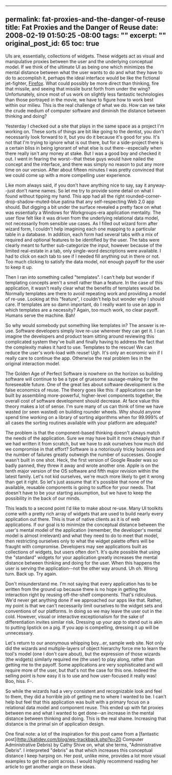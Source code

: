 ----- 
permalink: fat-proxies-and-the-danger-of-reuse
title: Fat Proxies and the Danger of Reuse
date: 2008-02-19 01:50:25 -08:00
tags: ""
excerpt: ""
original_post_id: 65
toc: true
-----
UIs are, essentially, collections of widgets. These widgets act as visual and manipulative proxies between the user and the underlying conceptual model. If we think of the ultimate UI as being one which minimizes the mental distance between what the user wants to do and what they have to do to accomplish it, perhaps the ideal interface would be like the fictional jet-fighter, [Firefox](http://imdb.com/title/tt0083943/). What could possibly be more direct than thinking, fire that missile, and seeing that missile burst forth from under the wing? Unfortunately, since most of us work on slightly less fantastic technologies than those portrayed in the movie, we have to figure how to work best within our milieu. This is the real challenge of what we do. How can we take the crude medium of computer software and diminish the distance between thinking and doing?

Yesterday I checked out a site that plays in the same space as a project I'm working on. These sorts of things are bit like going to the dentist, you don't necessarily look forward to it, but you do it because it's good for you. It's not that I'm trying to ignore what is out there, but for a side-project there is a certain bliss in being ignorant of what else is out there--especially when there really isn't any money at stake. But I was a good boy and checked it out. I went in fearing the worst--that these guys would have nailed the concept and the interface, and there was simply no reason to put any more time on our version. After about fifteen minutes I was pretty convinced that we could come up with a more compelling user experience.

Like mom always said, if you don't have anything nice to say, say it anyway--just don't name names. So let me try to provide some detail on what I found without tipping my hand. This app had all the right rounded-corner-drop-shadow-muted-blue patina that any self-respecting Web 2.0 app should. But digging a bit under the surface revealed a pretty face on what was essentially a Windows for Workgroups-era application mentality. The user flow felt like it was driven from the underlying relational data model, not necessarily from sensible use cases. As I filled out wizard form after wizard form, I couldn't help imagining each one mapping to a particular table in a database. In addition, each form had several tabs with a mix of required and optional features to be identified by the user. The tabs were clearly meant to further sub-categorize the input, however because of the limited real-estate in a tab, only single-word descriptions were available. I had to click on each tab to see if I needed fill anything out in there or not. Too much clicking to satisfy the data model, not enough payoff for the user to keep it up.

Then I ran into something called "templates". I can't help but wonder if templating concepts aren't a smell rather than a feature. In the case of this application, it wasn't really clear what the benefits of templates would be. Normally templates are there to avoid repeating work and providing a model of re-use. Looking at this "feature", I couldn't help but wonder why I should care. If templates are so damn important, do I really want to use an app in which templates are a necessity? Again, too much work, no clear payoff. Humans serve the machine. Bah!

So why would somebody put something like templates in? The answer is re-use. Software developers simply love re-use wherever they can get it. I can imagine the developers and product team sitting around reviewing this complicated system they've built and finally having to address the fact that the complexity makes it hard to use. Templates to the rescue! We can reduce the user's work-load with reuse! Ugh. It's only an economic win if I really care to continue the app. Otherwise the real problem lies in the original interaction model.

The Golden Age of Perfect Software is nowhere on the horizon so building software will continue to be a type of gruesome sausage-making for the foreseeable future. One of the great lies about software development is the false economics of reuse. The theory goes like this: if applications can be built by assembling more-powerful, higher-level components together, the overall cost of software development should decrease. At face value this theory makes a lot of sense. I'm sure many of us can think of time we have wasted (or seen wasted) on building rounder wheels. Why should anyone spend time working on a library of sorting algorithms when for 99.999% of all cases the sorting routines available with your platform are adequate?

The problem is that the component-based thinking doesn't always match the needs of the application. Sure we may have built it more cheaply than if we had written it from scratch, but we have to ask ourselves how much did we compromise in that effort? Software is a notoriously tricky business and the number of failures greatly outweigh the number of successes. Google wasn't built in one shot. Heck, the first version of Google Reader was so badly panned, they threw it away and wrote another one. Apple is on the tenth major version of the OS software and fifth major revision within the latest family. Let's not kid ourselves, we're much more likely to get it wrong than get it right. So let's just assume that it's possible that none of the available, reusable components is going to suffice for your needs. That doesn't have to be your starting assumption, but we have to keep the possibility in the back of our minds.

This leads to a second point I'd like to make about re-use. Many UI toolkits come with a pretty rich array of widgets that are used to build nearly every application out there. This is true of native clients as it is of web applications. If our goal is to minimize the conceptual distance between the user's mental model of the application (remember, the developer's mental model is almost irrelevant) and what they need to do to meet that model, then restricting ourselves only to what the widget palette offers will be fraught with compromise. Developers may see applications built as collections of widgets, but users often don't. It's quite possible that using the "standard" widgets for your application greatly increases the mental distance between thinking and doing for the user. When this happens the user is serving the application--not the other way around. Uh oh. Wrong turn. Back up. Try again.

Don't misunderstand me. I'm not saying that every application has to be written from the ground up because there is no hope in getting the interaction right by reusing off-the-shelf components. That's ridiculous. We'd never get anything done if we approached our apps like that. Rather, my point is that we can't necessarily limit ourselves to the widget sets and conventions of our platforms. In doing so we may leave the user out in the cold. However, visual or interactive exceptionalism for the sake of differentiation invites similar risk. Dressing up your app to stand out is akin to putting lipstick on a pig. If you app is compelling, dressing it up will be unnecessary.

Let's return to our anonymous whipping boy...er, sample web site. Not only did the wizards and multiple-layers of object hierarchy force me to learn the tool's model (one I don't care about), but the expression of those wizards (the widgets) similarly required me (the user) to play along, rather than getting me to the payoff. Some applications are very sophisticated and will require more of the user, but that's not the case for this one. Indeed the selling point is how easy it is to use and how user-focused it really was! Boo, hiss. F-.

So while the wizards had a very consistent and recognizable look and feel to them, they did a horrible job of getting me to where I wanted to be. I can't help but feel that this application was built with a primary focus on a relational data model and component reuse. This ended up with fat proxies between me and what I wanted to get done--an increase in the mental distance between thinking and doing. This is the real shame. Increasing that distance is the primal sin of application design.

One final note: a lot of the inspiration for this post came from a [fantastic post](http://katidev.com/blog/wp-trackback.php?p=20 Computer Administrative Debris) by Cathy Shive on, what she terms, "Administrative Debris". I interpreted "debris" as that which increases this conceptual distance I keep harping on. Her post, unlike mine, provides a lot more visual examples to get the point across. I would highly recommend reading her article to get another angle on these ideas.
